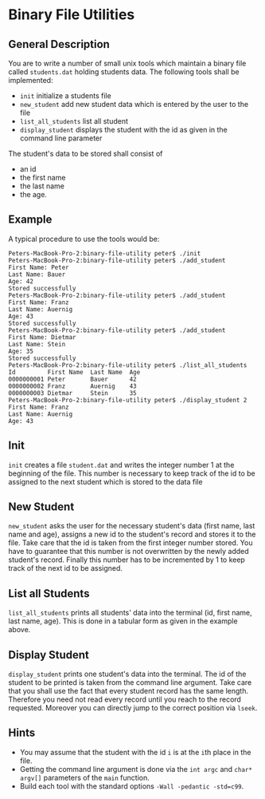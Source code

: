 # Binary File Utilities
## General Description
You are to write a number of small unix tools which maintain a binary file called `students.dat` holding students data. The following tools shall be implemented:

- `init` initialize a students file
- `new_student` add new student data which is entered by the user to the file
- `list_all_students` list all student 
- `display_student` displays the student with the id as given in the command line parameter

The student's data to be stored shall consist of
- an id
- the first name
- the last name
- the age.

## Example
A typical procedure to use the tools would be:
```
Peters-MacBook-Pro-2:binary-file-utility peter$ ./init
Peters-MacBook-Pro-2:binary-file-utility peter$ ./add_student
First Name: Peter
Last Name: Bauer
Age: 42
Stored successfully
Peters-MacBook-Pro-2:binary-file-utility peter$ ./add_student
First Name: Franz
Last Name: Auernig
Age: 43
Stored successfully
Peters-MacBook-Pro-2:binary-file-utility peter$ ./add_student
First Name: Dietmar
Last Name: Stein
Age: 35
Stored successfully
Peters-MacBook-Pro-2:binary-file-utility peter$ ./list_all_students
Id         First Name  Last Name  Age
0000000001 Peter       Bauer      42
0000000002 Franz       Auernig    43
0000000003 Dietmar     Stein      35
Peters-MacBook-Pro-2:binary-file-utility peter$ ./display_student 2
First Name: Franz
Last Name: Auernig
Age: 43
```

## Init
`init` creates a file `student.dat` and writes the integer number 1 at the beginning of the file. This number is necessary to keep track of the id to be assigned to the next student which is stored to the data file

## New Student
`new_student` asks the user for the necessary student's data (first name, last name and age), assigns a new id to the student's record and stores it to the file. Take care that the id is taken from the first integer number stored. You have to guarantee that this number is not overwritten by the newly added student's record. Finally this number has to be incremented by 1 to keep track of the next id to be assigned.

## List all Students
`list_all_students` prints all students' data into the terminal (id, first name, last name, age). This is done in a tabular form as given in the example above.

## Display Student
`display_student` prints one student's data into the terminal. The id of the student to be printed is taken from the command line argument. Take care that you shall use the fact that every student record has the same length. Therefore you need not read every record until you reach to the record requested. Moreover you can directly jump to the correct position via `lseek`.

## Hints
- You may assume that the student with the id `i` is at the `i`th place in the file.
- Getting the command line argument is done via the `int argc` and `char* argv[]` parameters of the `main` function.
- Build each tool with the standard options `-Wall -pedantic -std=c99`.
